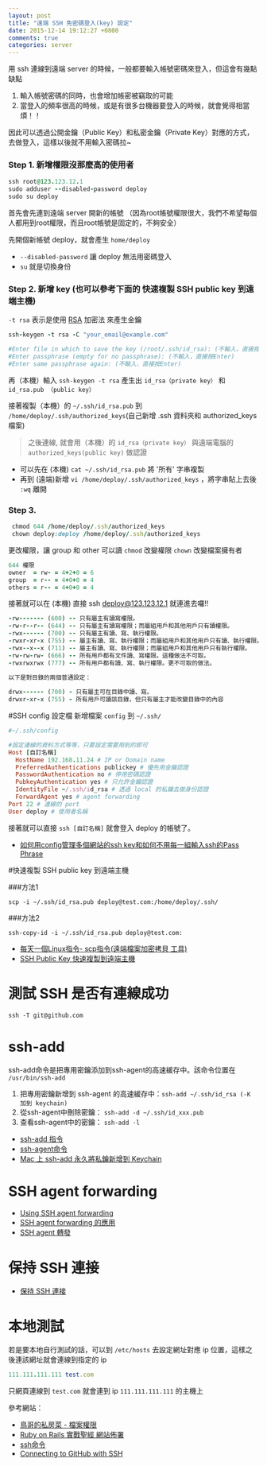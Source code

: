 ```yaml
---
layout: post
title: "遠端 SSH 免密碼登入(key) 設定"
date: 2015-12-14 19:12:27 +0800
comments: true
categories: server
---
```


用 ssh 連線到遠端 server 的時候，一般都要輸入帳號密碼來登入，但這會有幾點缺點

1. 輸入帳號密碼的同時，也會增加帳密被竊取的可能
2. 當登入的頻率很高的時候，或是有很多台機器要登入的時候，就會覺得相當煩！！

因此可以透過公開金鑰（Public Key）和私密金鑰（Private Key）對應的方式，去做登入，這樣以後就不用輸入密碼拉~

<!-- more -->

### Step 1. 新增權限沒那麼高的使用者

```ruby
ssh root@123.123.12.1
sudo adduser --disabled-password deploy
sudo su deploy
```
首先會先連到遠端 server 開新的帳號
（因為root帳號權限很大，我們不希望每個人都用到root權限，而且root帳號是固定的，不夠安全）

先開個新帳號 deploy，就會產生 `home/deploy`

*	`--disabled-password` 讓 deploy 無法用密碼登入
*	`su` 就是切換身份

### Step 2. 新增 key (也可以參考下面的 快速複製 SSH public key 到遠端主機)

`-t rsa` 表示是使用 [RSA](https://zh.wikipedia.org/zh-tw/RSA%E5%8A%A0%E5%AF%86%E6%BC%94%E7%AE%97%E6%B3%95) 加密法 來產生金鑰

```ruby
ssh-keygen -t rsa -C "your_email@example.com"

#Enter file in which to save the key (/root/.ssh/id_rsa): (不輸入，直接按Enter)
#Enter passphrase (empty for no passphrase): (不輸入，直接按Enter)
#Enter same passphrase again: (不輸入，直接按Enter)
```
再（本機）輸入 `ssh-keygen -t rsa` 產生出 `id_rsa（private key）` 和 `id_rsa.pub （public key）`

接著複製（本機）的 `~/.ssh/id_rsa.pub` 到 `/home/deploy/.ssh/authorized_keys`(自己新增 .ssh 資料夾和 authorized_keys 檔案)

>之後連線, 就會用（本機）的 `id_rsa（private key）` 與遠端電腦的 `authorized_keys(public key)` 做認證

* 可以先在 (本機) `cat ~/.ssh/id_rsa.pub` 將 '所有' 字串複製
* 再到 (遠端)新增 `vi /home/deploy/.ssh/authorized_keys` ，將字串貼上去後 `:wq` 離開

### Step 3.

```ruby
 chmod 644 /home/deploy/.ssh/authorized_keys
 chown deploy:deploy /home/deploy/.ssh/authorized_keys
```
更改權限，讓 group 和 other 可以讀
`chmod` 改變權限
`chown` 改變檔案擁有者

```ruby
644 權限
owner  = rw- = 4+2+0 = 6
group  = r-- = 4+0+0 = 4
others = r-- = 4+0+0 = 4
```

接著就可以在 (本機) 直接  ssh deploy@123.123.12.1 就連進去囉!!


```ruby
-rw------- (600) -- 只有屬主有讀寫權限。
-rw-r--r-- (644) -- 只有屬主有讀寫權限；而屬組用戶和其他用戶只有讀權限。
-rwx------ (700) -- 只有屬主有讀、寫、執行權限。
-rwxr-xr-x (755) -- 屬主有讀、寫、執行權限；而屬組用戶和其他用戶只有讀、執行權限。
-rwx--x--x (711) -- 屬主有讀、寫、執行權限；而屬組用戶和其他用戶只有執行權限。
-rw-rw-rw- (666) -- 所有用戶都有文件讀、寫權限。這種做法不可取。
-rwxrwxrwx (777) -- 所有用戶都有讀、寫、執行權限。更不可取的做法。
 
以下是對目錄的兩個普通設定：

drwx------ (700) - 只有屬主可在目錄中讀、寫。
drwxr-xr-x (755) - 所有用戶可讀該目錄，但只有屬主才能改變目錄中的內容
```

#SSH config 設定檔
新增檔案 `config` 到 `~/.ssh/`

```ruby
#~/.ssh/config

#設定連線的資料方式等等，只要設定需要用到的即可
Host [自訂名稱]
  HostName 192.168.11.24 # IP or Domain name
  PreferredAuthentications publickey # 優先用金鑰認證
  PasswordAuthentication no # 停用密碼認證
  PubkeyAuthentication yes # 只允許金鑰認證
  IdentityFile ~/.ssh/id_rsa # 透過 local 的私鑰去做身份認證
  ForwardAgent yes # agent forwarding
Port 22 # 連線的 port
User deploy # 使用者名稱
```

接著就可以直接 `ssh [自訂名稱]` 就會登入 deploy 的帳號了。

* [如何用config管理多個網站的ssh key和如何不用每一組輸入ssh的Pass Phrase](http://blog.alantsai.net/2016/03/ssh-config-ssh-agent-passphrase-management.html#WizKMOutline_1457361341463918)

#快速複製 SSH public key 到遠端主機

###方法1

```
scp -i ~/.ssh/id_rsa.pub deploy@test.com:/home/deploy/.ssh/
```
###方法2

```
ssh-copy-id -i ~/.ssh/id_rsa.pub deploy@test.com:
```

* [每天一個Linux指令- scp指令(遠端檔案加密拷貝 工具)](http://jashliao.pixnet.net/blog/post/164556993-%E6%AF%8F%E5%A4%A9%E4%B8%80%E5%80%8Blinux%E6%8C%87%E4%BB%A4--scp%E6%8C%87%E4%BB%A4%28%E9%81%A0%E7%AB%AF%E6%AA%94%E6%A1%88%E5%8A%A0%E5%AF%86%E6%8B%B7%E8%B2%9D-)
* [SSH Public Key 快速複製到遠端主機](https://blog.longwin.com.tw/2011/03/ssh-public-key-copy-2011/)

# 測試 SSH 是否有連線成功

```
ssh -T git@github.com
```

# ssh-add

ssh-add命令是把專用密鑰添加到ssh-agent的高速緩存中。該命令位置在 `/usr/bin/ssh-add`

1. 把專用密鑰新增到 ssh-agent 的高速緩存中：`ssh-add ~/.ssh/id_rsa (-K 加到 keychain)` 
2. 從ssh-agent中刪除密鑰： `ssh-add -d ~/.ssh/id_xxx.pub`
3. 查看ssh-agent中的密鑰： `ssh-add -l`

* [ssh-add 指令](http://man.linuxde.net/ssh-add)
* [ssh-agent命令](http://man.linuxde.net/ssh-agent)
* [Mac 上 ssh-add 永久將私鑰新增到 Keychain](http://icodeyou.com/2016/01/17/ssh-add-mac/)

# SSH agent forwarding  

* [Using SSH agent forwarding](https://developer.github.com/guides/using-ssh-agent-forwarding/)
* [SSH agent forwarding 的應用](https://ihower.tw/blog/archives/7837)
* [SSH agent 轉發](http://wiki.jikexueyuan.com/project/github-developer-guides/using-ssh-agent.html)

# 保持 SSH 連接

* [保持 SSH 連接](http://einverne.github.io/post/2017/05/ssh-keep-alive.html)

# 本地測試
若是要本地自行測試的話，可以到 `/etc/hosts` 去設定網址對應 ip 位置，這樣之後連該網址就會連線到指定的 ip

```ruby
111.111.111.111 test.com
```

只網頁連線到 `test.com` 就會連到 ip `111.111.111.111` 的主機上

參考網站：

* [鳥哥的私房菜 - 檔案權限](http://linux.vbird.org/linux_basic/0210filepermission.php#chmod)
* [Ruby on Rails 實戰聖經 網站佈署](https://ihower.tw/rails/deployment.html)
* [ssh命令](http://man.linuxde.net/ssh)
* [Connecting to GitHub with SSH](https://help.github.com/articles/connecting-to-github-with-ssh/)

